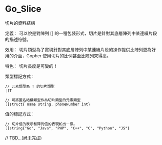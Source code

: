 # Go_Slice

切片的資料結構

定義：
可以說是對陣列 [] 的一種包裝形式，切片是針對其底層陣列中某連續片段的描述符號。

效用：
切片類型為了實現針對其底層陣列中某連續片段的操作提供比陣列更為好用的介面，Gopher 使用切片的比例甚至比陣列來得高。

特色：
切片長度是可變的！

類型標記方式：

    // 元素類型為 T 的切片類型
    []T
    
    // 可將匿名結構類型作為切片類型的元素類型
    []struct{ name string, phoneNumber int}
    
值的標記方式：

    // 切片值的表示和陣列值的表現如出一徹。
    []string{"Go", "Java", "PHP", "C++", "C", "Python", "JS"}
  
// TBD...(尚未完成)


